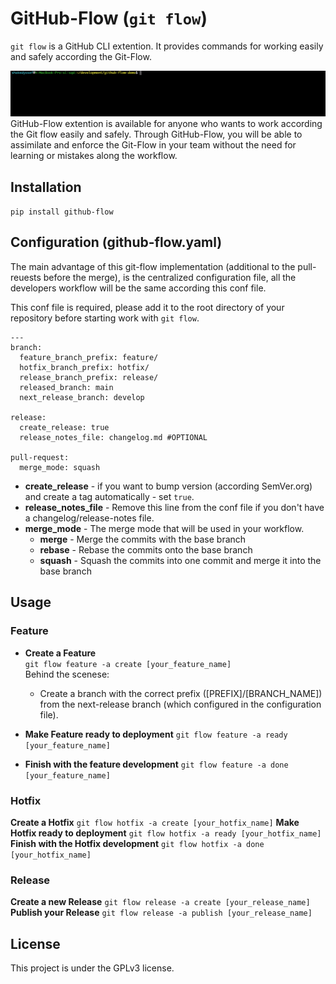 # GitHub-Flow (`git flow`)

`git flow` is a GitHub CLI extention. It provides commands for working easily and safely according the Git-Flow.

![create feature](https://github.com/ShakedBraimok/github-flow-assets/blob/master/create-feature-example.gif)
GitHub-Flow extention is available for anyone who wants to work according the Git flow easily and safely.
Through GitHub-Flow, you will be able to assimilate and enforce the Git-Flow in your team without the need for learning or mistakes along the workflow.

## Installation
`pip install github-flow`

## Configuration (github-flow.yaml)
The main advantage of this git-flow implementation (additional to the pull-reuests before the merge),
is the centralized configuration file, all the developers workflow will be the same according this conf file.

This conf file is required, please add it to the root directory of your repository before starting work with `git flow`. 

```
---
branch:
  feature_branch_prefix: feature/
  hotfix_branch_prefix: hotfix/
  release_branch_prefix: release/
  released_branch: main
  next_release_branch: develop

release:
  create_release: true
  release_notes_file: changelog.md #OPTIONAL

pull-request:
  merge_mode: squash
```

- **create_release** - if you want to bump version (according SemVer.org) and create a tag automatically - set `true`.
- **release_notes_file** - Remove this line from the conf file if you don't have a changelog/release-notes file.
- **merge_mode** - The merge mode that will be used in your workflow.
  - **merge** - Merge the commits with the base branch
  - **rebase** - Rebase the commits onto the base branch
  - **squash** - Squash the commits into one commit and merge it into the base branch

## Usage
### Feature
- **Create a Feature** <br />
  `git flow feature -a create [your_feature_name]` <br />
  Behind the scenese:
  - Create a branch with the correct prefix ([PREFIX]/[BRANCH_NAME]) from the next-release branch (which configured in the configuration file).
  
- **Make Feature ready to deployment**
  `git flow feature -a ready [your_feature_name]`
- **Finish with the feature development**
  `git flow feature -a done [your_feature_name]`

### Hotfix
**Create a Hotfix**
`git flow hotfix -a create [your_hotfix_name]`
**Make Hotfix ready to deployment**
`git flow hotfix -a ready [your_hotfix_name]`
**Finish with the Hotfix development**
`git flow hotfix -a done [your_hotfix_name]`

### Release
**Create a new Release**
`git flow release -a create [your_release_name]`
**Publish your Release**
`git flow release -a publish [your_release_name]`

## License
This project is under the GPLv3 license.
